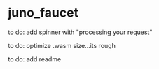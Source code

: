 # juno_faucet

to do: add spinner with "processing your request"

to do: optimize .wasm size...its rough 

to do: add readme 
